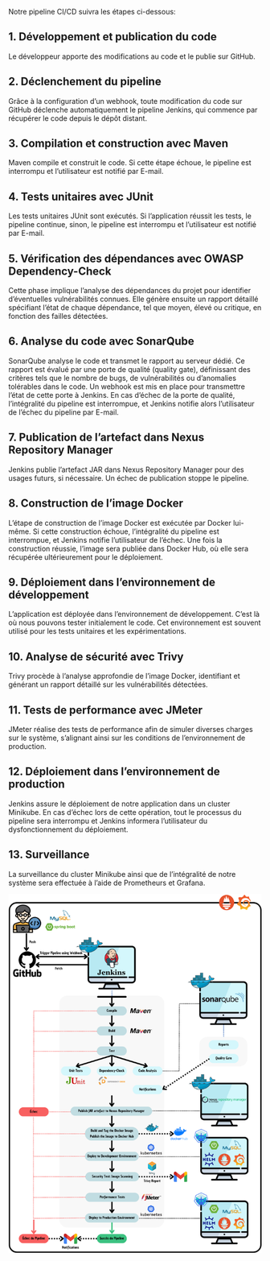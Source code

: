Notre pipeline CI/CD suivra les étapes ci-dessous:
## 1. Développement et publication du code
Le développeur apporte des modifications au code et le publie sur GitHub.
## 2. Déclenchement du pipeline
Grâce à la configuration d’un webhook, toute modification du code sur GitHub déclenche automatiquement le pipeline Jenkins, qui commence par récupérer le code depuis le dépôt distant.
## 3. Compilation et construction avec Maven
Maven compile et construit le code. Si cette étape échoue, le pipeline est interrompu et l’utilisateur est notifié par E-mail.
## 4. Tests unitaires avec JUnit
Les tests unitaires JUnit sont exécutés. Si l’application réussit les tests, le pipeline continue, sinon, le pipeline est interrompu et l’utilisateur est notifié par E-mail.
## 5. Vérification des dépendances avec OWASP Dependency-Check
Cette phase implique l’analyse des dépendances du projet pour identifier d’éventuelles vulnérabilités connues. Elle génère ensuite un rapport détaillé spécifiant l’état de chaque dépendance, tel que moyen, élevé ou critique, en fonction des failles détectées.
## 6. Analyse du code avec SonarQube
SonarQube analyse le code et transmet le rapport au serveur dédié. Ce rapport est évalué par une porte de qualité (quality gate), définissant des critères tels que le nombre de bugs, de vulnérabilités ou d’anomalies tolérables dans le code. Un webhook est mis en place pour transmettre l’état de cette porte à Jenkins. En cas d’échec de la porte de qualité, l’intégralité du pipeline est interrompue, et Jenkins notifie alors l’utilisateur de l’échec du pipeline par E-mail.
## 7. Publication de l’artefact dans Nexus Repository Manager
Jenkins publie l’artefact JAR dans Nexus Repository Manager pour des usages futurs, si nécessaire. Un échec de publication stoppe le pipeline.
## 8. Construction de l’image Docker
L’étape de construction de l’image Docker est exécutée par Docker lui-même. Si cette construction échoue, l’intégralité du pipeline est interrompue, et Jenkins notifie l’utilisateur de l’échec. Une fois la construction réussie, l’image sera publiée dans Docker Hub, où elle sera récupérée ultérieurement pour le déploiement.
## 9. Déploiement dans l’environnement de développement
L’application est déployée dans l’environnement de développement. C’est là où nous pouvons tester initialement le code. Cet environnement est souvent utilisé pour les tests unitaires et les expérimentations.
## 10. Analyse de sécurité avec Trivy
Trivy procède à l’analyse approfondie de l’image Docker, identifiant et générant un rapport détaillé sur les vulnérabilités détectées.
## 11. Tests de performance avec JMeter
JMeter réalise des tests de performance afin de simuler diverses charges sur le système, s’alignant ainsi sur les conditions de l’environnement de production.
## 12. Déploiement dans l’environnement de production
Jenkins assure le déploiement de notre application dans un cluster Minikube. En cas d’échec lors de cette opération, tout le processus du pipeline sera interrompu et Jenkins informera l’utilisateur du dysfonctionnement du déploiement.
## 13. Surveillance
La surveillance du cluster Minikube ainsi que de l’intégralité de notre système sera effectuée à l’aide de Prometheurs et Grafana.

![Alt text](https://github.com/OumaymaCharrad1999/DevOps_Pipeline/blob/develop/images/Architecture.png)
